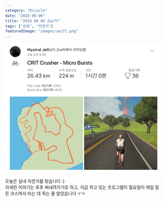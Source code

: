 ```yaml
---
category: "Bicycle"
date: "2018-08-06"
title: "2018 08 06 Zwift"
tags: ["운동", "자전거"]
featuredImage: "images/zwift.png"
---
```


![운동 결과](images/zwift.png)  

오늘은 실내 자전거를 탔습니다 :)  
자세한 이야기는 추후 써내려가기로 하고, 지금 하고 있는 프로그램이 월요일이 제일 힘든 코스여서 타는 데 죽는 줄 알았습니다 ㅜㅜ
